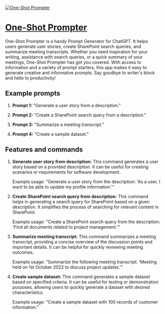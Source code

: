 [![One-Shot Prompter](https://files.oaiusercontent.com/file-dD762oa5n87rHvyq4y7Slha1?se=2123-10-19T12%3A09%3A28Z&sp=r&sv=2021-08-06&sr=b&rscc=max-age%3D31536000%2C%20immutable&rscd=attachment%3B%20filename%3D57062731-a80a-4922-b6cc-0685f745b39f.png&sig=Z0Wm%2B4t9mKb/V3Gs0Svpl/iMeCeyBjCdnn0XbYhgM2c%3D)](https://chat.openai.com/g/g-bZfYhQF6h-one-shot-prompter)

# [One-Shot Prompter](https://chat.openai.com/g/g-bZfYhQF6h-one-shot-prompter)

One-Shot Prompter is a handy Prompt Generator for ChatGPT. It helps users generate user stories, create SharePoint search queries, and summarize meeting transcripts. Whether you need inspiration for your writing, assistance with search queries, or a quick summary of your meetings, One-Shot Prompter has got you covered. With access to information and a variety of prompt starters, this app makes it easy to generate creative and informative prompts. Say goodbye to writer's block and hello to productivity!

## Example prompts

1. **Prompt 1:** "Generate a user story from a description."

2. **Prompt 2:** "Create a SharePoint search query from a description."

3. **Prompt 3:** "Summarize a meeting transcript."

4. **Prompt 4:** "Create a sample dataset."

## Features and commands

1. **Generate user story from description:** This command generates a user story based on a provided description. It can be useful for creating scenarios or requirements for software development.

    Example usage: "Generate a user story from the description: 'As a user, I want to be able to update my profile information.'"

2. **Create SharePoint search query from description:** This command helps in generating a search query for SharePoint based on a given description. It simplifies the process of searching for relevant content in SharePoint.

    Example usage: "Create a SharePoint search query from the description: 'Find all documents related to project management.'"

3. **Summarize meeting transcript:** This command summarizes a meeting transcript, providing a concise overview of the discussion points and important details. It can be helpful for quickly reviewing meeting outcomes.

    Example usage: "Summarize the following meeting transcript: 'Meeting held on 1st October 2022 to discuss project updates.'"

4. **Create sample dataset:** This command generates a sample dataset based on specified criteria. It can be useful for testing or demonstration purposes, allowing users to quickly generate a dataset with desired characteristics.

    Example usage: "Create a sample dataset with 100 records of customer information."